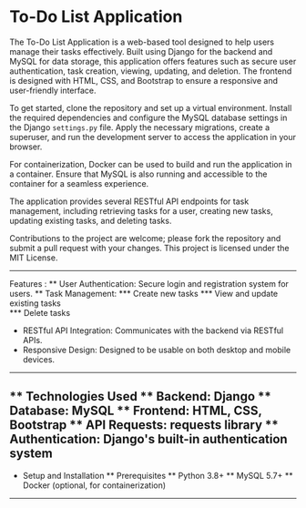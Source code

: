 # To-Do List Application

The To-Do List Application is a web-based tool designed to help users manage their tasks effectively. Built using Django for the backend and MySQL for data storage, this application offers features such as secure user authentication, task creation, viewing, updating, and deletion. The frontend is designed with HTML, CSS, and Bootstrap to ensure a responsive and user-friendly interface.

To get started, clone the repository and set up a virtual environment. Install the required dependencies and configure the MySQL database settings in the Django `settings.py` file. Apply the necessary migrations, create a superuser, and run the development server to access the application in your browser.

For containerization, Docker can be used to build and run the application in a container. Ensure that MySQL is also running and accessible to the container for a seamless experience.

The application provides several RESTful API endpoints for task management, including retrieving tasks for a user, creating new tasks, updating existing tasks, and deleting tasks. 

Contributions to the project are welcome; please fork the repository and submit a pull request with your changes. This project is licensed under the MIT License.

---

Features :
** User Authentication: Secure login and registration system for users.
** Task Management:
         *** Create new tasks
         *** View and update existing tasks  
         *** Delete tasks
  
* RESTful API Integration: Communicates with the backend via RESTful APIs.
* Responsive Design: Designed to be usable on both desktop and mobile devices.
---------------------------------------------------------------------------------------
  
** Technologies Used
    ** Backend: Django
    ** Database: MySQL
    ** Frontend: HTML, CSS, Bootstrap
    ** API Requests: requests library
    ** Authentication: Django's built-in authentication system
----------------------------------------------------------------------------------------
  
* Setup and Installation
    ** Prerequisites
    ** Python 3.8+
    ** MySQL 5.7+
    ** Docker (optional, for containerization)

----------------------------------------------------------------------------------------

